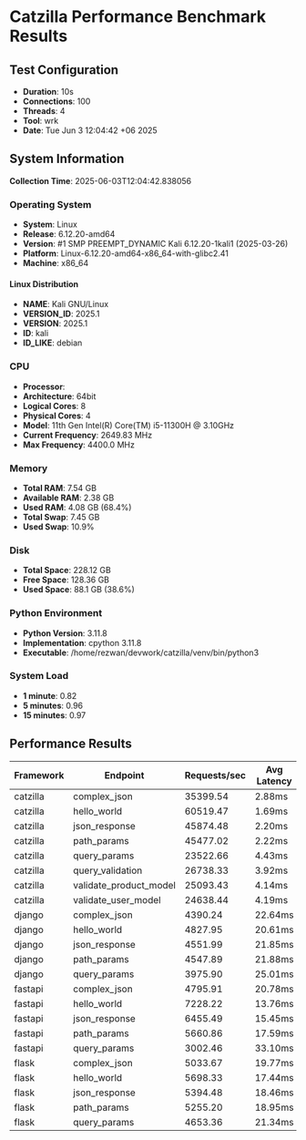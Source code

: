 # Catzilla Performance Benchmark Results

## Test Configuration
- **Duration**: 10s
- **Connections**: 100
- **Threads**: 4
- **Tool**: wrk
- **Date**: Tue Jun  3 12:04:42 +06 2025

## System Information

**Collection Time**: 2025-06-03T12:04:42.838056

### Operating System
- **System**: Linux
- **Release**: 6.12.20-amd64
- **Version**: #1 SMP PREEMPT_DYNAMIC Kali 6.12.20-1kali1 (2025-03-26)
- **Platform**: Linux-6.12.20-amd64-x86_64-with-glibc2.41
- **Machine**: x86_64

#### Linux Distribution
- **NAME**: Kali GNU/Linux
- **VERSION_ID**: 2025.1
- **VERSION**: 2025.1
- **ID**: kali
- **ID_LIKE**: debian

### CPU
- **Processor**: 
- **Architecture**: 64bit
- **Logical Cores**: 8
- **Physical Cores**: 4
- **Model**: 11th Gen Intel(R) Core(TM) i5-11300H @ 3.10GHz
- **Current Frequency**: 2649.83 MHz
- **Max Frequency**: 4400.0 MHz

### Memory
- **Total RAM**: 7.54 GB
- **Available RAM**: 2.38 GB
- **Used RAM**: 4.08 GB (68.4%)
- **Total Swap**: 7.45 GB
- **Used Swap**: 10.9%

### Disk
- **Total Space**: 228.12 GB
- **Free Space**: 128.36 GB
- **Used Space**: 88.1 GB (38.6%)

### Python Environment
- **Python Version**: 3.11.8
- **Implementation**: cpython 3.11.8
- **Executable**: /home/rezwan/devwork/catzilla/venv/bin/python3

### System Load
- **1 minute**: 0.82
- **5 minutes**: 0.96
- **15 minutes**: 0.97
## Performance Results

| Framework | Endpoint | Requests/sec | Avg Latency | 99% Latency |
|-----------|----------|--------------|-------------|-------------|
| catzilla | complex_json | 35399.54 | 2.88ms | 3.53ms |
| catzilla | hello_world | 60519.47 | 1.69ms | 2.01ms |
| catzilla | json_response | 45874.48 | 2.20ms | 2.58ms |
| catzilla | path_params | 45477.02 | 2.22ms | 2.63ms |
| catzilla | query_params | 23522.66 | 4.43ms | 5.36ms |
| catzilla | query_validation | 26738.33 | 3.92ms | 5.85ms |
| catzilla | validate_product_model | 25093.43 | 4.14ms | 4.85ms |
| catzilla | validate_user_model | 24638.44 | 4.19ms | 4.82ms |
| django | complex_json | 4390.24 | 22.64ms | 25.61ms |
| django | hello_world | 4827.95 | 20.61ms | 23.09ms |
| django | json_response | 4551.99 | 21.85ms | 25.45ms |
| django | path_params | 4547.89 | 21.88ms | 24.00ms |
| django | query_params | 3975.90 | 25.01ms | 28.05ms |
| fastapi | complex_json | 4795.91 | 20.78ms | 24.63ms |
| fastapi | hello_world | 7228.22 | 13.76ms | 15.33ms |
| fastapi | json_response | 6455.49 | 15.45ms | 18.02ms |
| fastapi | path_params | 5660.86 | 17.59ms | 19.86ms |
| fastapi | query_params | 3002.46 | 33.10ms | 37.94ms |
| flask | complex_json | 5033.67 | 19.77ms | 22.07ms |
| flask | hello_world | 5698.33 | 17.44ms | 19.01ms |
| flask | json_response | 5394.48 | 18.46ms | 21.42ms |
| flask | path_params | 5255.20 | 18.95ms | 21.30ms |
| flask | query_params | 4653.36 | 21.34ms | 24.17ms |

